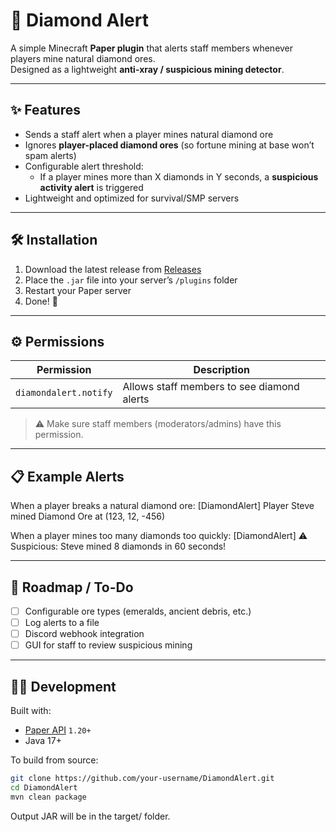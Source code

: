 # 💎 Diamond Alert

A simple Minecraft **Paper plugin** that alerts staff members whenever players mine natural diamond ores.  
Designed as a lightweight **anti-xray / suspicious mining detector**.

---

## ✨ Features
- Sends a staff alert when a player mines natural diamond ore
- Ignores **player-placed diamond ores** (so fortune mining at base won’t spam alerts)
- Configurable alert threshold:
  - If a player mines more than X diamonds in Y seconds, a **suspicious activity alert** is triggered
- Lightweight and optimized for survival/SMP servers

---

## 🛠️ Installation
1. Download the latest release from [Releases](../../releases)
2. Place the `.jar` file into your server’s `/plugins` folder
3. Restart your Paper server
4. Done! 🎉

---

## ⚙️ Permissions
| Permission                  | Description                                 |
|-----------------------------|---------------------------------------------|
| `diamondalert.notify`       | Allows staff members to see diamond alerts |

> ⚠️ Make sure staff members (moderators/admins) have this permission.

---

## 📋 Example Alerts
When a player breaks a natural diamond ore:
[DiamondAlert] Player Steve mined Diamond Ore at (123, 12, -456)

When a player mines too many diamonds too quickly:
[DiamondAlert] ⚠ Suspicious: Steve mined 8 diamonds in 60 seconds!


---

## 📌 Roadmap / To-Do
- [ ] Configurable ore types (emeralds, ancient debris, etc.)
- [ ] Log alerts to a file
- [ ] Discord webhook integration
- [ ] GUI for staff to review suspicious mining

---

## 🧑‍💻 Development
Built with:
- [Paper API](https://papermc.io/) `1.20+`
- Java 17+

To build from source:
```bash
git clone https://github.com/your-username/DiamondAlert.git
cd DiamondAlert
mvn clean package
```

Output JAR will be in the target/ folder.

